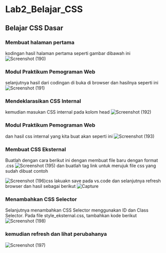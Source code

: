 # Lab2_Belajar_CSS
## Belajar CSS Dasar
### Membuat halaman pertama
kodingan hasil halaman pertama seperti gambar dibawah ini![Screenshot (190)](https://user-images.githubusercontent.com/81692144/114266055-51fa8100-9a1e-11eb-9c51-bb4b6d01918a.png)
### Modul Praktikum Pemograman Web
selanjutnya hasil dari codingan di buka di browser dan hasilnya seperti ini ![Screenshot (191)](https://user-images.githubusercontent.com/81692144/114266109-a56ccf00-9a1e-11eb-9be9-e4b37a9f12da.png)
### Mendeklarasikan CSS Internal
kemudian masukan CSS internal pada kolom head ![Screenshot (192)](https://user-images.githubusercontent.com/81692144/114266143-d6e59a80-9a1e-11eb-84b4-3e599ad299b6.png)
### Modul Praktikum Pemograman Web
dan hasil css internal yang kita buat akan seperti ini ![Screenshot (193)](https://user-images.githubusercontent.com/81692144/114266160-f8468680-9a1e-11eb-92e4-8b4c8ee1b2ae.png)
### Membuat CSS Eksternal 
Buatlah dengan cara berikut ini dengan membuat file baru dengan format .css ![Screenshot (195)](https://user-images.githubusercontent.com/81692144/114266404-70617c00-9a20-11eb-859d-266d2361b4b0.png)
dan buatlah tag link untuk merujuk file css yang sudah dibuat contoh<p>
  ![Screenshot (196)css](https://user-images.githubusercontent.com/81692144/114266656-92a7c980-9a21-11eb-9c21-c63a9ceaf9c5.png)
lakuakn save pada vs.code dan selanjutnya refresh browser dan hasil sebagai berikut 
![Capture](https://user-images.githubusercontent.com/81692144/114267268-ccc69a80-9a24-11eb-9449-ca8ed46ca290.PNG) 
 
### Menambahkan CSS Selector
Selanjutnya menambahkan CSS Selector menggunakan ID dan Class Selector. Pada file style_eksternal.css, tambahkan kode berikut
![Screenshot (198)](https://user-images.githubusercontent.com/81692144/114267367-524a4a80-9a25-11eb-9fb4-f59bb5f775b6.png)
### kemudian refresh dan lihat perubahanya
![Screenshot (197)](https://user-images.githubusercontent.com/81692144/114267393-79088100-9a25-11eb-8025-1ef808fa5621.png)
